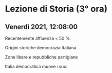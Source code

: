 #  Lezione di Storia (3° ora)
## Venerdì 2021, 12:08:00


Recentemente affluenza < 50 %


Origini storiche democrazia
Italiana


Zone libere e repubbliche partigiane

Italia democratica muove i suoi 
<!--stackedit_data:
eyJoaXN0b3J5IjpbNDgzNjE0NjQ1XX0=
-->